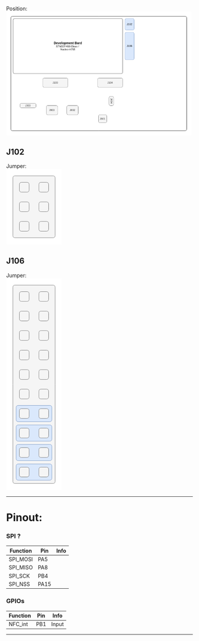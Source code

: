 Position:  
<img src=../../../Hardware/Diagramms/HardwareJumper-J106.png width="500">

## J102

Jumper:  
<img src=../../../Hardware/Diagramms/HardwareJumper-J102_SPI.png width="150">

## J106

Jumper:  
<img src=../../../Hardware/Diagramms/HardwareJumper-J106_F469_SPI.png width="150">
 
 ---

# Pinout:

### SPI ?
| Function | Pin | Info |
|----------|-----|------|
| SPI_MOSI  | PA5 | |
| SPI_MISO | PA8 | |
| SPI_SCK | PB4 | |
| SPI_NSS | PA15 | |

### GPIOs
| Function | Pin | Info |
|----------|-----|------|
| NFC_int   | PB1 | Input |

---

